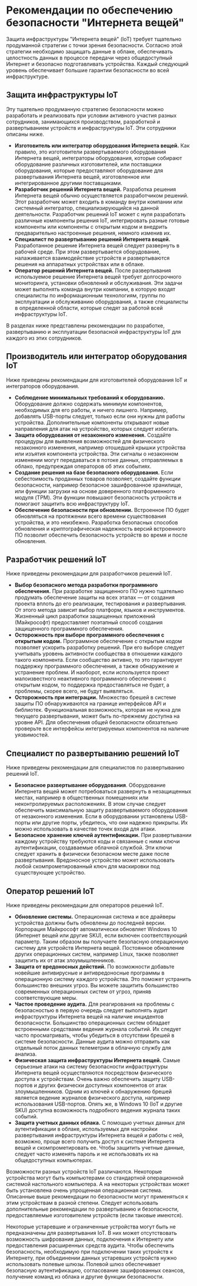 # <a name="internet-of-things-security-best-practices"></a>Рекомендации по обеспечению безопасности "Интернета вещей"

Защита инфраструктуры "Интернета вещей" (IoT) требует тщательно продуманной стратегии с точки зрения безопасности. Согласно этой стратегии необходимо защищать данные в облаке, обеспечивать целостность данных в процессе передачи через общедоступный Интернет и безопасно подготавливать устройства. Каждый следующий уровень обеспечивает большие гарантии безопасности во всей инфраструктуре.

## <a name="secure-an-iot-infrastructure"></a>Защита инфраструктуры IoT

Эту тщательно продуманную стратегию безопасности можно разработать и реализовать при условии активного участия разных сотрудников, занимающихся производством, разработкой и развертыванием устройств и инфраструктуры IoT. Эти сотрудники описаны ниже.

* **Изготовитель или интегратор оборудования Интернета вещей.** Как правило, это изготовители развертываемого оборудования Интернета вещей, интеграторы оборудования, которые собирают оборудование различных изготовителей, или поставщики оборудования, которые предоставляют оборудование для развертывания Интернета вещей, изготовленное или интегрированное другими поставщиками.
* **Разработчик решений Интернета вещей.** Разработка решения Интернета вещей обычно осуществляется разработчиком решений. Этот разработчик может входить в команду внутри компании или системный интегратор, специализирующийся на данной деятельности. Разработчик решений IoT может с нуля разработать различные компоненты решения IoT, интегрировать разные готовые компоненты или компоненты с открытым кодом и внедрить предварительно настроенные решения, немного изменив их.
* **Специалист по развертыванию решений Интернета вещей.** Разработанное решение Интернета вещей следует развернуть в рабочей среде. При этом развертывается оборудование, налаживается взаимодействие устройств и развертываются решения на аппаратных устройствах или в облаке.
* **Оператор решений Интернета вещей.** После развертывания используемое решение Интернета вещей требует долгосрочного мониторинга, установки обновлений и обслуживания. Эти задачи может выполнять команда внутри компании, в которую входят специалисты по информационным технологиям, группы по эксплуатации и обслуживанию оборудования, а также специалисты в определенной области, которые следят за работой всей инфраструктуры IoT.

В разделах ниже представлены рекомендации по разработке, развертыванию и эксплуатации безопасной инфраструктуры IoT для каждого из этих сотрудников.

## <a name="iot-hardware-manufacturerintegrator"></a>Производитель или интегратор оборудования IoT

Ниже приведены рекомендации для изготовителей оборудования IoT и интеграторов оборудования.

* **Соблюдение минимальных требований к оборудованию.** Оборудование должно содержать минимум компонентов, необходимых для его работы, и ничего лишнего. Например, добавлять USB-порты следует, только если они нужны для работы устройства. Дополнительные компоненты открывают новые направления для атак на устройство, которых следует избегать.
* **Защита оборудования от незаконного изменения.** Создайте процедуры для выявления возможностей для физического незаконного изменения, например отошедшей крышки устройства или изъятия компонента устройства. Эти сигналы о незаконном изменении могут передаваться в потоке данных, отправляемых в облако, предупреждая операторов об этих событиях.
* **Создание решения на базе безопасного оборудования.** Если себестоимость проданных товаров позволяет, создайте функции безопасности, например безопасное зашифрованное хранилище, или функции загрузки на основе доверенного платформенного модуля (TPM). Эти функции повышают безопасность устройств и помогают защитить всю инфраструктуру IoT.
* **Обеспечение безопасности при обновлении.** Встроенное ПО будет обновляться на протяжении всего времени существования устройства, и это неизбежно. Разработка безопасных способов обновления и криптографическая надежность версий встроенного ПО позволит обеспечить безопасность устройств во время и после обновления.

## <a name="iot-solution-developer"></a>Разработчик решений IoT

Ниже приведены рекомендации для разработчиков решений IoT.

* **Выбор безопасного метода разработки программного обеспечения.** При разработке защищенного ПО нужно тщательно продумать обеспечение защиты на всех этапах — от создания проекта вплоть до его реализации, тестирования и развертывания. От этого метода зависит выбор платформ, языков и инструментов. Жизненный цикл разработки защищенных приложений (Майкрософт) предоставляет поэтапный способ создания защищенного программного обеспечения.
* **Осторожность при выборе программного обеспечения с открытым кодом.** Программное обеспечение с открытым кодом позволяет ускорить разработку решений. При его выборе следует учитывать уровень активности сообщества в отношении каждого такого компонента. Если сообщество активно, то это гарантирует поддержку программного обеспечения, а также обнаружение и устранение проблем. И наоборот, если используется проект малоизвестного неактивного программного обеспечения с открытым кодом, то поддержка предоставляться не будет, а проблемы, скорее всего, не будут выявляться.
* **Осторожность при интеграции.** Множество брешей в системе защиты ПО обнаруживаются на границе интерфейсов API и библиотек. Функциональная возможность, которая не нужна для текущего развертывания, может быть по-прежнему доступна на уровне API. Для обеспечения общей безопасности обязательно проверьте все интерфейсы интегрируемых компонентов на наличие уязвимостей.

## <a name="iot-solution-deployer"></a>Специалист по развертыванию решений IoT

Ниже приведены рекомендации для специалистов по развертыванию решений IoT.

* **Безопасное развертывание оборудования**. Оборудование Интернета вещей может потребоваться развернуть в незащищенных местах, например в общественных помещениях или неконтролируемых расположениях. В этом случае следует обеспечить максимальную защиту развертываемого оборудования от незаконного изменения. Если в оборудовании установлены USB-порты или другие порты, убедитесь, что они надежно прикрыты. Их можно использовать в качестве точек входя для атаки.
* **Безопасное хранение ключей аутентификации.** При развертывании каждому устройству требуются коды и связанные с ними ключи аутентификации, создаваемые облачной службой. Эти ключи следует хранить в физически безопасном месте даже после развертывания. Вредоносное устройство может использовать любой скомпрометированный ключ для маскировки под существующее устройство.

## <a name="iot-solution-operator"></a>Оператор решений IoT

Ниже приведены рекомендации для операторов решений IoT.

* **Обновление системы.** Операционная система и все драйверы устройства должны быть обновлены до последней версии. Корпорация Майкрософт автоматически обновляет Windows 10 (Интернет вещей или другие SKU), если включен соответствующий параметр. Таким образом вы получаете безопасную операционную систему для устройств Интернета вещей. Постоянное обновление других операционных систем, например Linux, также позволяет защитить их от атак злоумышленников.
* **Защита от вредоносных действий.** По возможности добавьте новейшие антивирусные и антивредоносные программы в операционную систему каждого устройства. Это поможет устранить большинство внешних угроз. Вы можете защитить большинство современных операционных систем от угроз, приняв соответствующие меры.
* **Частое проведение аудита.** Для реагирования на проблемы с безопасностью в первую очередь следует выполнять аудит инфраструктуры Интернета вещей на наличие инцидентов безопасности. Большинство операционных систем обладает встроенными средствами ведения журнала событий. Их следует часто просматривать, чтобы убедиться в отсутствии брешей в системе безопасности. Данные аудита можно отправить как отдельный поток данных телеметрии в облачную службу для анализа.
* **Физическая защита инфраструктуры Интернета вещей.** Самые серьезные атаки на систему безопасности инфраструктуры Интернета вещей осуществляются посредством физического доступа к устройствам. Очень важно обеспечить защиту USB-портов и других физически доступных компонентов от атак злоумышленников. Одним из ключей к обнаружению брешей является ведение журналов физического доступа, например использования USB-портов. Опять же, в Windows 10 (IoT и другие SKU) доступна возможность подробного ведения журнала таких событий.
* **Защита учетных данных облака.** С помощью учетных данных для аутентификации в облаке, используемых для настройки развертывания инфраструктуры Интернета вещей и работы с ней, возможно, проще всего получить доступ к системе Интернета вещей и скомпрометировать ее. Чтобы защитить учетные данные, следует часто изменять пароль и не использовать их на общедоступных компьютерах.

Возможности разных устройств IoT различаются. Некоторые устройства могут быть компьютерами со стандартной операционной системой настольного компьютера. А на некоторых устройствах может быть установлена очень упрощенная операционная система. Описанные выше рекомендации по безопасности могут применяться к этим устройствам в разной степени. Следует использовать дополнительные рекомендации по развертыванию и безопасности, предоставляемые изготовителем устройств (если таковые имеются).

Некоторые устаревшие и ограниченные устройства могут быть не предназначены для развертывания IoT. В них может отсутствовать возможность шифрования данных, подключения к Интернету или предоставления расширенных средств аудита. Чтобы обеспечить безопасность, необходимую при подключении таких устройств к Интернету, при объединении данных устаревших устройств нужно использовать полевые шлюзы. Полевой шлюз обеспечивает безопасную аутентификацию, согласование зашифрованных сеансов, получение команд из облака и другие функции безопасности.
